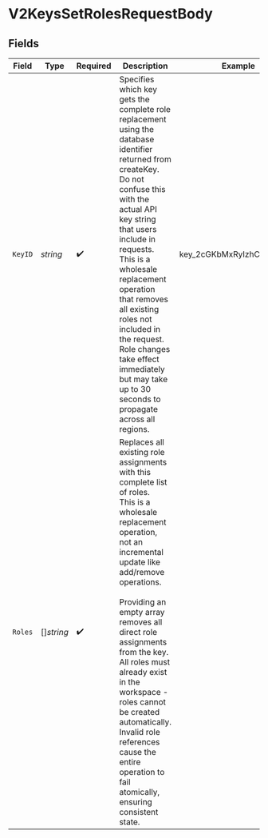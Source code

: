 # V2KeysSetRolesRequestBody


## Fields

| Field                                                                                                                                                                                                                                                                                                                                                                                                                                           | Type                                                                                                                                                                                                                                                                                                                                                                                                                                            | Required                                                                                                                                                                                                                                                                                                                                                                                                                                        | Description                                                                                                                                                                                                                                                                                                                                                                                                                                     | Example                                                                                                                                                                                                                                                                                                                                                                                                                                         |
| ----------------------------------------------------------------------------------------------------------------------------------------------------------------------------------------------------------------------------------------------------------------------------------------------------------------------------------------------------------------------------------------------------------------------------------------------- | ----------------------------------------------------------------------------------------------------------------------------------------------------------------------------------------------------------------------------------------------------------------------------------------------------------------------------------------------------------------------------------------------------------------------------------------------- | ----------------------------------------------------------------------------------------------------------------------------------------------------------------------------------------------------------------------------------------------------------------------------------------------------------------------------------------------------------------------------------------------------------------------------------------------- | ----------------------------------------------------------------------------------------------------------------------------------------------------------------------------------------------------------------------------------------------------------------------------------------------------------------------------------------------------------------------------------------------------------------------------------------------- | ----------------------------------------------------------------------------------------------------------------------------------------------------------------------------------------------------------------------------------------------------------------------------------------------------------------------------------------------------------------------------------------------------------------------------------------------- |
| `KeyID`                                                                                                                                                                                                                                                                                                                                                                                                                                         | *string*                                                                                                                                                                                                                                                                                                                                                                                                                                        | :heavy_check_mark:                                                                                                                                                                                                                                                                                                                                                                                                                              | Specifies which key gets the complete role replacement using the database identifier returned from createKey.<br/>Do not confuse this with the actual API key string that users include in requests.<br/>This is a wholesale replacement operation that removes all existing roles not included in the request.<br/>Role changes take effect immediately but may take up to 30 seconds to propagate across all regions.<br/>                    | key_2cGKbMxRyIzhCxo1Idjz8q                                                                                                                                                                                                                                                                                                                                                                                                                      |
| `Roles`                                                                                                                                                                                                                                                                                                                                                                                                                                         | []*string*                                                                                                                                                                                                                                                                                                                                                                                                                                      | :heavy_check_mark:                                                                                                                                                                                                                                                                                                                                                                                                                              | Replaces all existing role assignments with this complete list of roles.<br/>This is a wholesale replacement operation, not an incremental update like add/remove operations.<br/><br/>Providing an empty array removes all direct role assignments from the key.<br/>All roles must already exist in the workspace - roles cannot be created automatically.<br/>Invalid role references cause the entire operation to fail atomically, ensuring consistent state.<br/> |                                                                                                                                                                                                                                                                                                                                                                                                                                                 |